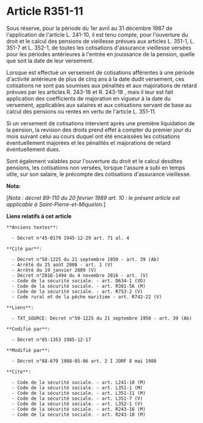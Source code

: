 # Article R351-11

Sous réserve, pour la période du 1er avril au 31 décembre 1987 de l'application de l'article L. 241-10, il est tenu compte,
pour l'ouverture du droit et le calcul des pensions de vieillesse prévues aux articles L. 351-1, L. 351-7 et L. 352-1, de
toutes les cotisations d'assurance vieillesse versées pour les périodes antérieures à l'entrée en jouissance de la pension,
quelle que soit la date de leur versement. 

Lorsque est effectué un versement de cotisations afférentes à une période d'activité antérieure de plus de cinq ans à la date
dudit versement, ces cotisations ne sont pas soumises aux pénalités et aux majorations de retard prévues par les articles R.
243-16 et R. 243-18     , mais il leur est fait application des coefficients de majoration en vigueur à la date du versement,
applicables aux salaires et aux cotisations servant de base au calcul des pensions ou rentes en vertu de l'article L.
351-11. 

Si un versement de cotisations intervient après une première liquidation de la pension, la revision des droits prend effet à
compter du premier jour du mois suivant celui au cours duquel ont été encaissées les cotisations éventuellement majorées et
les pénalités et majorations de retard éventuellement dues. 

Sont également valables pour l'ouverture du droit et le calcul desdites pensions, les cotisations non versées, lorsque
l'assuré a subi en temps utile, sur son salaire, le précompte des cotisations d'assurance vieillesse.

**Nota:**

[*Nota : décret 89-110 du 20 février 1989 art. 10 : le présent article est applicable à Saint-Pierre-et-Miquelon.*]

**Liens relatifs à cet article**

	**Anciens textes**:

	  - Décret n°45-0179 1945-12-29 art. 71 al. 4

	**Cité par**:

	  - Décret n°50-1225 du 21 septembre 1950 - art. 39 (Ab)
	  - Arrêté du 25 août 2008 - art. 1 (V)
	  - Arrêté du 19 janvier 2009 (V)
	  - Décret n°2016-1494 du 4 novembre 2016 - art. (V)
	  - Code de la sécurité sociale. - art. D634-1 (VD)
	  - Code de la sécurité sociale. - art. R381-56 (M)
	  - Code de la sécurité sociale. - art. R753-2 (V)
	  - Code rural et de la pêche maritime - art. R742-22 (V)

	**Liens**:

	  - TXT_SOURCE: Décret n°50-1225 du 21 septembre 1950 - art. 39 (Ab)

	**Codifié par**:

	  - Décret n°85-1353 1985-12-17

	**Modifié par**:

	  - Décret n°88-679 1988-05-06 art. 2 I JORF 8 mai 1988

	**Cite**:

	  - Code de la sécurité sociale. - art. L241-10 (M)
	  - Code de la sécurité sociale. - art. L351-1 (M)
	  - Code de la sécurité sociale. - art. L351-11 (M)
	  - Code de la sécurité sociale. - art. L351-7 (V)
	  - Code de la sécurité sociale. - art. L352-1 (V)
	  - Code de la sécurité sociale. - art. R243-16 (M)
	  - Code de la sécurité sociale. - art. R243-18 (M)
